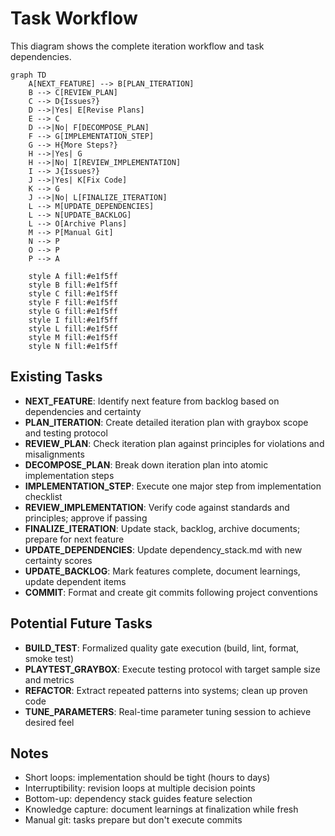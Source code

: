 # Task Workflow

This diagram shows the complete iteration workflow and task dependencies.

```mermaid
graph TD
    A[NEXT_FEATURE] --> B[PLAN_ITERATION]
    B --> C[REVIEW_PLAN]
    C --> D{Issues?}
    D -->|Yes| E[Revise Plans]
    E --> C
    D -->|No| F[DECOMPOSE_PLAN]
    F --> G[IMPLEMENTATION_STEP]
    G --> H{More Steps?}
    H -->|Yes| G
    H -->|No| I[REVIEW_IMPLEMENTATION]
    I --> J{Issues?}
    J -->|Yes| K[Fix Code]
    K --> G
    J -->|No| L[FINALIZE_ITERATION]
    L --> M[UPDATE_DEPENDENCIES]
    L --> N[UPDATE_BACKLOG]
    L --> O[Archive Plans]
    M --> P[Manual Git]
    N --> P
    O --> P
    P --> A
    
    style A fill:#e1f5ff
    style B fill:#e1f5ff
    style C fill:#e1f5ff
    style F fill:#e1f5ff
    style G fill:#e1f5ff
    style I fill:#e1f5ff
    style L fill:#e1f5ff
    style M fill:#e1f5ff
    style N fill:#e1f5ff
```

## Existing Tasks

- **NEXT_FEATURE**: Identify next feature from backlog based on dependencies and certainty
- **PLAN_ITERATION**: Create detailed iteration plan with graybox scope and testing protocol
- **REVIEW_PLAN**: Check iteration plan against principles for violations and misalignments
- **DECOMPOSE_PLAN**: Break down iteration plan into atomic implementation steps
- **IMPLEMENTATION_STEP**: Execute one major step from implementation checklist
- **REVIEW_IMPLEMENTATION**: Verify code against standards and principles; approve if passing
- **FINALIZE_ITERATION**: Update stack, backlog, archive documents; prepare for next feature
- **UPDATE_DEPENDENCIES**: Update dependency_stack.md with new certainty scores
- **UPDATE_BACKLOG**: Mark features complete, document learnings, update dependent items
- **COMMIT**: Format and create git commits following project conventions

## Potential Future Tasks

- **BUILD_TEST**: Formalized quality gate execution (build, lint, format, smoke test)
- **PLAYTEST_GRAYBOX**: Execute testing protocol with target sample size and metrics
- **REFACTOR**: Extract repeated patterns into systems; clean up proven code
- **TUNE_PARAMETERS**: Real-time parameter tuning session to achieve desired feel

## Notes

- Short loops: implementation should be tight (hours to days)
- Interruptibility: revision loops at multiple decision points
- Bottom-up: dependency stack guides feature selection
- Knowledge capture: document learnings at finalization while fresh
- Manual git: tasks prepare but don't execute commits
